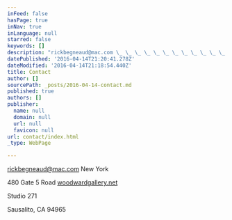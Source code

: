 ```yaml
---
inFeed: false
hasPage: true
inNav: true
inLanguage: null
starred: false
keywords: []
description: "rickbegneaud@mac.com \_ \_ \_ \_ \_ \_ \_ \_ \_ \_ \_ \_ \_ \_ \_ \_ \_ \_ \_ \_ \_ \_New York"
datePublished: '2016-04-14T21:20:41.278Z'
dateModified: '2016-04-14T21:18:54.440Z'
title: Contact
author: []
sourcePath: _posts/2016-04-14-contact.md
published: true
authors: []
publisher:
  name: null
  domain: null
  url: null
  favicon: null
url: contact/index.html
_type: WebPage

---
```

[rickbegneaud@mac.com][0] New York

480 Gate 5 Road                                                               [woodwardgallery.net][1]

Studio 271 

Sausalito, CA 94965

[0]: rickbegneaud@mac.com
[1]: http://www.woodwardgallery.net/